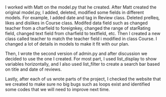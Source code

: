 I worked with Matt on the model.py that he created. After Matt created the original model.py, I added, deleted, modified some fields in different models. For example, I added date and tag in Review class. Deleted preReq, likes and dislikes in Course class. Modifed data field such as changed teacher from a charfield to foreignkey, changed the range of starRating field, changed text field from charfield to textfield, etc. Then I created a new class called teacher to match the teacher field i modified in class Course. I changed a lot of details in models to make it fit with our plan.

Then, I wrote the second version of admin.py and after discussion we decided to use the one I created. For most part, I used list_display to show variables horizontally, and I also used list_filter to create a search bar based on title and date of reviews.

Lastly, after each of us wrote parts of the project, I checked the website that we created to make sure no big bugs such as loops exist and identified some codes that we will need to improve next time.
